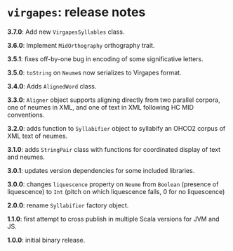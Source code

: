 # `virgapes`: release notes


**3.7.0**:  Add new `VirgapesSyllables` class.

**3.6.0**:  Implement `MidOrthography` orthography trait.

**3.5.1**: fixes off-by-one bug in encoding of some significative letters.

**3.5.0**:  `toString` on `Neume`s now serializes to Virgapes format.

**3.4.0**:  Adds `AlignedWord` class.

**3.3.0**: `Aligner` object supports aligning directly from two parallel corpora, one of neumes in XML, and one of text in XML following HC MID conventions.


**3.2.0**: adds function to `Syllabifier` object to syllabify an OHCO2 corpus of XML text of neumes.


**3.1.0**: adds `StringPair` class with functions for coordinated display of text and neumes.

**3.0.1**: updates version dependencies for some included libraries.


**3.0.0**:  changes `liquescence` property on `Neume` from `Boolean` (presence of liquescence) to `Int` (pitch on which liquescence falls, 0 for no liquescence)

**2.0.0**:  rename `Syllabifier` factory object.

**1.1.0**: first attempt to cross publish in multiple Scala versions for JVM and JS.

**1.0.0**: initial binary release.
